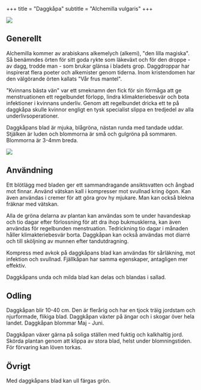 +++
title = "Daggkåpa"
subtitle = "Alchemilla vulgaris"
+++

![](/img/alchemilla-vulgaris-1.jpg)

## Generellt

Alchemilla kommer av arabiskans alkemelych (alkemi), "den lilla magiska". Så benämndes örten för sitt goda rykte som läkeväxt och för den droppe - av dagg, trodde man - som brukar glänsa i bladets grop. Daggdroppar har inspirerat flera poeter och alkemister genom tiderna. Inom kristendomen har den välgörande örten kallats "Vår frus mantel".

"Kvinnans bästa vän" var ett smeknamn den fick för sin förmåga att ge menstruationen ett regelbundet förlopp, lindra klimakteriebesvär och bota infektioner i kvinnans underliv. Genom att regelbundet dricka ett te på daggkåpa skulle kvinnor engligt en tysk specialist slippa en tredjedel av alla underlivsoperationer.

Daggkåpans blad är mjuka, blågröna, nästan runda med tandade uddar. Stjälken är luden och blommorna är små och gulgröna på sommaren. Blommorna är 3-4mm breda.

![](/img/alchemilla-vulgaris-2.jpg)

## Användning

Ett blötlägg med bladen ger ett sammandragande ansiktsvatten och ångbad mot finnar. Använd vätskan kall i kompresser mot svullnad kring ögon. Kan även användas i cremer för att göra grov hy mjukare. Man kan också blekna fräknar med vätskan.

Alla de gröna delarna av plantan kan användas som te under havandeskap och tio dagar efter förlossning för att dra ihop bukmusklerna, kan även användas för regelbunden menstruation. Tedrickning tio dagar i månaden håller klimakteriebesvär borta. Daggkåpan kan också användas mot diarré och till sköljning av munnen efter tandutdragning.

Kompress med avkok på daggkåpans blad kan användas för sårläkning, mot infektion och svullnad. Fjällkåpan har samma egenskaper, antagligen mer effektiv.

Daggkåpans unda och milda blad kan delas och blandas i sallad.

## Odling

Daggkåpan blir 10-40 cm. Den är flerårig och har en tjock träig jordstam och njurformade, flikiga blad. Daggkåpan växter på ängar och i skogar över hela landet. Daggkåpan blommar Maj - Juni.

Daggkåpan växer gärna på soliga ställen med fuktig och kalkhaltig jord. Skörda plantan genom att klippa av stora blad, helst under blomningstiden. För förvaring kan löven torkas.

## Övrigt

Med daggkåpans blad kan ull färgas grön.
